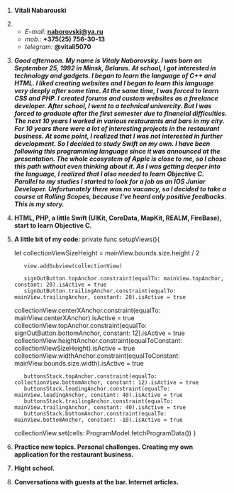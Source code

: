1. **Vitali Nabarouski**
2. - *E-mail:* **naborovski@ya.ru**
   - *mob.:* **+375(25) 756-30-13**
   - *telegram:* **@vitali5070**
3. ***Good afternoon. My name is Vitaly Naborovsky. I was born on September 25, 1992 in Minsk, Belarus. 
    At school, I got interested in technology and gadgets. I began to learn the language of C++ and HTML.
    I liked creating websites and I began to learn this language very deeply after some time. At the same time,
    I was forced to learn CSS and PHP. I created forums and custom websites as a freelance developer. 
        After school, I went to a technical univercity. But I was forced to graduate after the first semester due to financial difficulties. 
        The next 10 years I worked in various restaurants and bars in my city. For 10 years there were a lot of interesting projects in the 
        restaurant business. At some point, I realized that I was not interested in further development. So I decided to study Swift on my own.
        I have been following this programming language since it was announced at the presentation. The whole ecosystem of Apple is close to me,
        so I chose this path without even thinking about it. As I was getting deeper into the language, I realized that I also needed to learn 
        Objective C. Parallel to my studies I started to look for a job as an IOS Junior Developer. Unfortunately there was no vacancy, 
        so I decided to take a course at Rolling Scopes, because I've heard only positive feedbacks. 
      This is my story.***
  4. **HTML, PHP, a little Swift (UIKit, CoreData, MapKit, REALM, FireBase), start to learn Objective C.**
  5. **A little bit of my code:**
        private func setupViews(){
            
        let collectionViewSizeHeight = mainView.bounds.size.height / 2
            
            view.addSubview(collectionView)
            
            signOutButton.topAnchor.constraint(equalTo: mainView.topAnchor, constant: 20).isActive = true
            signOutButton.trailingAnchor.constraint(equalTo: mainView.trailingAnchor, constant: 20).isActive = true
        
        collectionView.centerXAnchor.constraint(equalTo: mainView.centerXAnchor).isActive = true
        collectionView.topAnchor.constraint(equalTo: signOutButton.bottomAnchor, constant: 12).isActive = true
        collectionView.heightAnchor.constraint(equalToConstant: collectionViewSizeHeight).isActive = true
        collectionView.widthAnchor.constraint(equalToConstant: mainView.bounds.size.width).isActive = true
            
            buttonsStack.topAnchor.constraint(equalTo: collectionView.bottomAnchor, constant: 12).isActive = true
            buttonsStack.leadingAnchor.constraint(equalTo: mainView.leadingAnchor, constant: 40).isActive = true
            buttonsStack.trailingAnchor.constraint(equalTo: mainView.trailingAnchor, constant: 40).isActive = true
            buttonsStack.bottomAnchor.constraint(equalTo: mainView.bottomAnchor, constant: -10).isActive = true
        
            
        collectionView.set(cells: ProgramModel.fetchProgramData())
  }

 6. **Practice new topics. Personal challenges. Creating my own application for the restaurant business.**
 7. **Hight school.**
 8. **Conversations with guests at the bar. Internet articles.**
